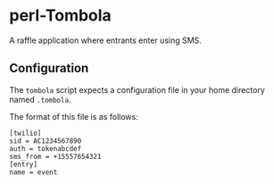 perl-Tombola
============

A raffle application where entrants enter using SMS.

Configuration
-------------
The `tombola` script expects a configuration file in your home directory named `.tombola`.

The format of this file is as follows:
```
[twilio]
sid = AC1234567890
auth = tokenabcdef
sms_from = +15557654321
[entry]
name = event
```


